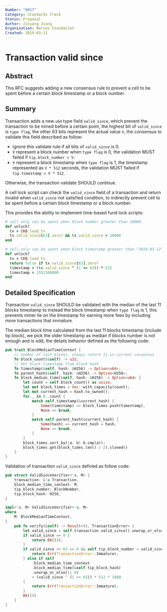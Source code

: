 ```yaml
---
Number: "0017"
Category: Standards Track
Status: Proposal
Author: Jinyang Jiang
Organization: Nervos Foundation
Created: 2019-03-11
---
```


# Transaction valid since

## Abstract

This RFC suggests adding a new consensus rule to prevent a cell to be spent before a certain block timestamp or a block number.

## Summary 

Transaction adds a new `u64` type field `valid_since`, which prevent the transaction to be mined before a certain point, the highest bit of `valid_since` is `type flag`, the other 63 bits represent the actual value `V`, the consensus to validate this field described as follow:

* ignore this validate rule if all bits of `valid_since` is 0.
* `V` represent a block number when `type flag` is 0, the validation MUST failed if `tip.block_number < V`.
* `V` represent a block timestamp when `type flag` is 1, the timestamp represented as `V * 512` seconds, the validation MUST failed if `tip.timestamp < V * 512`.

Otherwise, the transaction validate SHOULD continue.

A cell lock script can check the `valid_since` field of a transaction and return invalid when `valid_since` not satisfied condition, to indirectly prevent cell to be spent before a certain block timestamp or a block number.

This provides the ability to implement time-based fund lock scripts:

``` ruby
# cell only can be spent when block number greater than 10000.
def unlock?
  tx = CKB.load_tx
  tx.valid_since[63].zero? && tx.valid_since > 10000
end
```

``` ruby
# cell only can be spent when block timestamp greater than "2019-03-12".
def unlock?
  tx = CKB.load_tx
  return false if tx.valid_since[63].zero?
  timestamp = (tx.valid_since ^ (1 << 63)) * 512
  timestamp > 1552348800
end
```

## Detailed Specification

Transaction `valid_since` SHOULD be validated with the median of the last 11 blocks timestamp to instead the block timestamp when `type flag` is 1, this prevents miner lie on the timestamp for earning more fees by including more transactions that immature.

The median block time calculated from the last 11 blocks timestamp (include tip block), we pick the older timestamp as median if blocks number is not enough and is odd, the details behavior defined as the following code:

``` rust
pub trait BlockMedianTimeContext {
    // number of last blocks, always return 11 in current consensus
    fn block_count(&self) -> u32;
    // Get block timestamp from block hash
    fn timestamp(&self, hash: &H256) -> Option<u64>;
    fn parent_hash(&self, hash: &H256) -> Option<H256>;
    fn block_median_time(&self, hash: &H256) -> Option<u64> {
        let count = self.block_count() as usize;
        let mut block_times = Vec::with_capacity(count);
        let mut current_hash = hash.to_owned();
        for _ in 0..count {
            match self.timestamp(&current_hash) {
                Some(timestamp) => block_times.push(timestamp),
                None => break,
            }
            match self.parent_hash(&current_hash) {
                Some(hash) => current_hash = hash,
                None => break,
            }
        }
        block_times.sort_by(|a, b| b.cmp(a));
        block_times.get(block_times.len() / 2).cloned()
    }
}
```

Validation of transaction `valid_since` defined as follow code:

``` rust
pub struct ValidSinceVerifier<'a, M> {
    transaction: &'a Transaction,
    block_median_time_context: M,
    tip_block_number: BlockNumber,
    tip_block_hash: H256,
}

impl<'a, M> ValidSinceVerifier<'a, M>
where
    M: BlockMedianTimeContext,
{
    pub fn verify(&self) -> Result<(), TransactionError> {
        let valid_since = self.transaction.valid_since().unwrap_or_else(|| 0);
        if valid_since == 0 {
            return Ok(());
        }
        if valid_since >> 63 == 0 && self.tip_block_number < valid_since {
            return Err(TransactionError::Immature);
        } else if self
            .block_median_time_context
            .block_median_time(&self.tip_block_hash)
            .unwrap_or_else(|| 0)
            < (valid_since ^ (1 << 63)) * 512 * 1000
        {
            return Err(TransactionError::Immature);
        }
        Ok(())
    }
}
```

